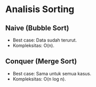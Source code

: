 # Analisis Sorting
## Naive (Bubble Sort)
- Best case: Data sudah terurut.
- Kompleksitas: O(n).

## Conquer (Merge Sort)
- Best case: Sama untuk semua kasus.
- Kompleksitas: O(n log n).

